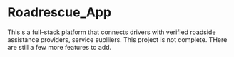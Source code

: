 # Roadrescue_App
This s a full-stack platform that connects drivers with verified roadside assistance providers, service suplliers. This project  is not complete. THere are still a few more features to add.
